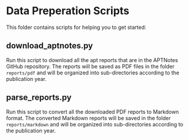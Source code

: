 # Data Preperation Scripts

This folder contains scripts for helping you to get started:

## download_aptnotes.py

Run this script to download all the apt reports that are in the APTNotes GitHub repository. The reports will be saved as PDF files in the folder `reports/pdf` and will be organized into sub-directories according to the publication year.

## parse_reports.py

Run this script to convert all the downloaded PDF reports to Markdown format. The converted Markdown reports will be saved in the folder `reports/markdown` and will be organized into sub-directories according to the publication year.
